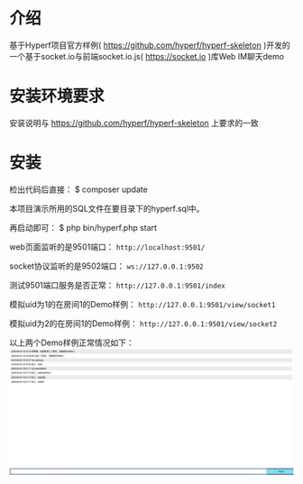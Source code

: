 # 介绍

基于Hyperf项目官方样例( https://github.com/hyperf/hyperf-skeleton )开发的一个基于socket.io与前端socket.io.js( https://socket.io )库Web IM聊天demo

# 安装环境要求
安装说明与 https://github.com/hyperf/hyperf-skeleton 上要求的一致

# 安装

检出代码后直接：
$ composer update

本项目演示所用的SQL文件在要目录下的hyperf.sql中。

再启动即可：
$ php bin/hyperf.php start

web页面监听的是9501端口：
`http://localhost:9501/`

socket协议监听的是9502端口：
`ws://127.0.0.1:9502`

测试9501端口服务是否正常：
`http://127.0.0.1:9501/index`

模拟uid为1的在房间1的Demo样例：
`http://127.0.0.1:9501/view/socket1`

模拟uid为2的在房间1的Demo样例：
`http://127.0.0.1:9501/view/socket2`

以上两个Demo样例正常情况如下：
![image](https://github.com/ligaofeng/hyperf-socket-chat/blob/master/public/1600936293417.jpg)

